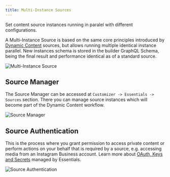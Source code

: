 ```yaml
---
title: Multi-Instance Sources
---
```


Set content source instances running in paralel with different configurations.

A Multi-Instance Source is based on the same core principles introduced by [Dynamic Content](https://yootheme.com/support/yootheme-pro/joomla/dynamic-content) sources, but allows running multiple identical instance parallel. New instances schema is stored in the builder GraphQL Schema, being the final result and performance identical as of a standard source.

![Multi-Instance Source](/assets/ytp/sources/manager-instance-multi.webp)

## Source Manager

The Source Manager can be accessed at `Customizer -> Essentials -> Sources` section. There you can manage source instances which will become part of the Dynamic Content workflow.

![Source Manager](/assets/ytp/source-manager.gif)

## Source Authentication

This is the process where you grant permission to access private content or perform actions on your behalf that is required by a source, e.g. accessing media from an Instagram Business account. Learn more about [OAuth, Keys and Secrets](/essentials-for-yootheme-pro/oauth-keys-secrets) managed by Essentials.

![Source Authentication](/assets/ytp/sources/source-authentication.webp)
